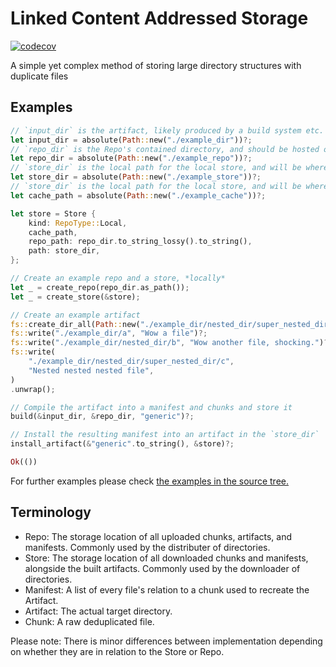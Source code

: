 # Linked Content Addressed Storage

[![codecov](https://codecov.io/gh/TimelessOS/LCAS/graph/badge.svg?token=5W9K4IK81O)](https://codecov.io/gh/TimelessOS/LCAS)

A simple yet complex method of storing large directory structures with duplicate files

## Examples

```rust
// `input_dir` is the artifact, likely produced by a build system etc. This is what we want to "transmit".
let input_dir = absolute(Path::new("./example_dir"))?;
// `repo_dir` is the Repo's contained directory, and should be hosted on a web server, as a directory, etc.
let repo_dir = absolute(Path::new("./example_repo"))?;
// `store_dir` is the local path for the local store, and will be where the Store is placed, and each artifact inside.
let store_dir = absolute(Path::new("./example_store"))?;
// `store_dir` is the local path for the local store, and will be where the Store is placed, and each artifact inside.
let cache_path = absolute(Path::new("./example_cache"))?;

let store = Store {
    kind: RepoType::Local,
    cache_path,
    repo_path: repo_dir.to_string_lossy().to_string(),
    path: store_dir,
};

// Create an example repo and a store, *locally*
let _ = create_repo(repo_dir.as_path());
let _ = create_store(&store);

// Create an example artifact
fs::create_dir_all(Path::new("./example_dir/nested_dir/super_nested_dir"))?;
fs::write("./example_dir/a", "Wow a file")?;
fs::write("./example_dir/nested_dir/b", "Wow another file, shocking.")?;
fs::write(
    "./example_dir/nested_dir/super_nested_dir/c",
    "Nested nested nested file",
)
.unwrap();

// Compile the artifact into a manifest and chunks and store it
build(&input_dir, &repo_dir, "generic")?;

// Install the resulting manifest into an artifact in the `store_dir`
install_artifact(&"generic".to_string(), &store)?;

Ok(())
```

For further examples please check [the examples in the source tree.](https://github.com/TimelessOS/LCAS/tree/main/examples)

## Terminology

- Repo: The storage location of all uploaded chunks, artifacts, and manifests. Commonly used by the distributer of directories.
- Store: The storage location of all downloaded chunks and manifests, alongside the built artifacts. Commonly used by the downloader of directories.
- Manifest: A list of every file's relation to a chunk used to recreate the Artifact.
- Artifact: The actual target directory.
- Chunk: A raw deduplicated file.

Please note: There is minor differences between implementation depending on whether they are in relation to the Store or Repo.
